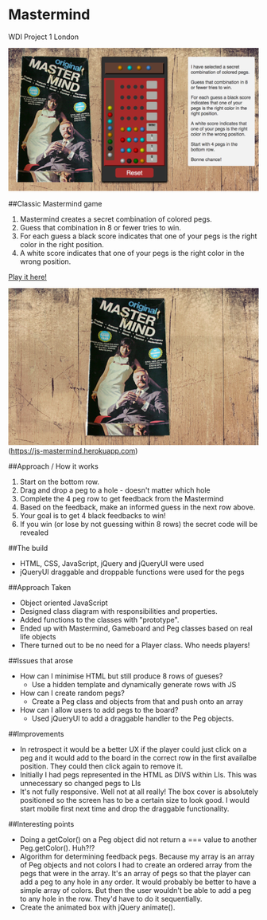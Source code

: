# Mastermind
WDI Project 1 London

![Mastermind](https://raw.githubusercontent.com/keithdhd/mastermind/master/images/screen-shot2.png "Mastermind")

##Classic Mastermind game

1. Mastermind creates a secret combination of colored pegs. 
2. Guess that combination in 8 or fewer tries to win.
3. For each guess a black score indicates that one of your pegs is the right color in the right position.
4. A white score indicates that one of your pegs is the right color in the wrong position.

[Play it here!](https://js-mastermind.herokuapp.com)

![Mastermind](https://raw.githubusercontent.com/keithdhd/mastermind/master/images/screen-shot1.png "Mastermind")(https://js-mastermind.herokuapp.com)

##Approach / How it works

1. Start on the bottom row.
2. Drag and drop a peg to a hole - doesn't matter which hole
3. Complete the 4 peg row to get feedback from the Mastermind
4. Based on the feedback, make an informed guess in the next row above.
5. Your goal is to get 4 black feedbacks to win!
6. If you win (or lose by not guessing within 8 rows) the secret code will be revealed


##The build
-  HTML, CSS, JavaScript, jQuery and jQueryUI were used
-  jQueryUI draggable and droppable functions were used for the pegs
  
##Approach Taken
- Object oriented JavaScript
- Designed class diagram with responsibilities and properties.
- Added functions to the classes with "prototype".
- Ended up with Mastermind, Gameboard and Peg classes based on real life objects
- There turned out to be no need for a Player class. Who needs players!
  
##Issues that arose
  - How can I minimise HTML but still produce 8 rows of gueses?
    - Use a hidden template and dynamically generate rows with JS
  - How can I create random pegs?
    - Create a Peg class and objects from that and push onto an array
  - How can I allow users to add pegs to the board?
    - Used jQueryUI to add a draggable handler to the Peg objects.

##Improvements  
- In retrospect it would be a better UX if the player could just click on a peg and it would add to the board in the correct row in the first availalbe position. They could then click again to remove it.
- Initially I had pegs represented in the HTML as DIVS within LIs. This was unnecessary
so changed pegs to LIs
- It's not fully responsive. Well not at all really! The box cover is absolutely positioned so the screen has to be a certain size to look good. I would start mobile first next time and drop the draggable functionality.
  
  
##Interesting points
- Doing a getColor() on a Peg object did not return a === value to another Peg.getColor(). Huh?!?
- Algorithm for determining feedback pegs. Because my array is an array of Peg objects and not colors I had to  create an ordered array from the pegs that were in the array. It's an array of pegs so that the player can add       a peg to any hole in any order. It would probably be better to have a simple array of colors. But then the user wouldn't be able to add a peg to any hole in the row. They'd have to do it sequentially.
- Create the animated box with jQuery animate().
  
